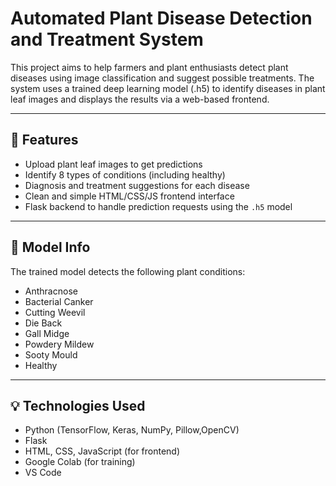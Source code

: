 
# Automated Plant Disease Detection and Treatment System

This project aims to help farmers and plant enthusiasts detect plant diseases using image classification and suggest possible treatments. The system uses a trained deep learning model (.h5) to identify diseases in plant leaf images and displays the results via a web-based frontend.

---

## 🚀 Features

- Upload plant leaf images to get predictions
- Identify 8 types of conditions (including healthy)
- Diagnosis and treatment suggestions for each disease
- Clean and simple HTML/CSS/JS frontend interface
- Flask backend to handle prediction requests using the `.h5` model

---

## 🧠 Model Info

The trained model detects the following plant conditions:
- Anthracnose
- Bacterial Canker
- Cutting Weevil
- Die Back
- Gall Midge
- Powdery Mildew
- Sooty Mould
- Healthy

---

## 💡 Technologies Used

- Python (TensorFlow, Keras, NumPy, Pillow,OpenCV)
- Flask
- HTML, CSS, JavaScript (for frontend)
- Google Colab (for training)
- VS Code
